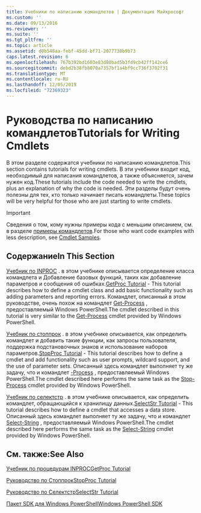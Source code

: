 ```yaml
---
title: Учебники по написанию командлетов | Документация Майкрософт
ms.custom: ''
ms.date: 09/13/2016
ms.reviewer: ''
ms.suite: ''
ms.tgt_pltfrm: ''
ms.topic: article
ms.assetid: d0b548aa-febf-45dd-bf71-2077730b9b73
caps.latest.revision: 6
ms.openlocfilehash: 767b392bd1603e83d80bad5b3fd9cb42ff142ce6
ms.sourcegitcommit: debd2b38fb8070a7357bf1a4bf9cc736f3702f31
ms.translationtype: MT
ms.contentlocale: ru-RU
ms.lasthandoff: 12/05/2019
ms.locfileid: "72369323"
---
```

# <a name="tutorials-for-writing-cmdlets"></a><span data-ttu-id="c61a0-102">Руководства по написанию командлетов</span><span class="sxs-lookup"><span data-stu-id="c61a0-102">Tutorials for Writing Cmdlets</span></span>

<span data-ttu-id="c61a0-103">В этом разделе содержатся учебники по написанию командлетов.</span><span class="sxs-lookup"><span data-stu-id="c61a0-103">This section contains tutorials for writing cmdlets.</span></span> <span data-ttu-id="c61a0-104">В эти учебники входит код, необходимый для написания командлетов, а также объясняется, зачем нужен код.</span><span class="sxs-lookup"><span data-stu-id="c61a0-104">These tutorials include the code needed to write the cmdlets, plus an explanation of why the code is needed.</span></span> <span data-ttu-id="c61a0-105">Эти разделы будут очень полезны для тех, кто только начинает писать командлеты.</span><span class="sxs-lookup"><span data-stu-id="c61a0-105">These topics will be very helpful for those who are just starting to write cmdlets.</span></span>

> [!IMPORTANT]
> <span data-ttu-id="c61a0-106">Сведения о том, кому нужны примеры кода с меньшим описанием, см. в разделе [примеры командлетов](./cmdlet-samples.md).</span><span class="sxs-lookup"><span data-stu-id="c61a0-106">For those who want code examples with less description, see [Cmdlet Samples](./cmdlet-samples.md).</span></span>

## <a name="in-this-section"></a><span data-ttu-id="c61a0-107">Содержание</span><span class="sxs-lookup"><span data-stu-id="c61a0-107">In This Section</span></span>

<span data-ttu-id="c61a0-108">[Учебник по INPROC](./getproc-tutorial.md) . в этом учебнике описывается определение класса командлета и Добавление базовых функций, таких как добавление параметров и сообщения об ошибках.</span><span class="sxs-lookup"><span data-stu-id="c61a0-108">[GetProc Tutorial](./getproc-tutorial.md) - This tutorial describes how to define a cmdlet class and add basic functionality such as adding parameters and reporting errors.</span></span> <span data-ttu-id="c61a0-109">Командлет, описанный в этом руководстве, очень похож на командлет [Get-Process](/powershell/module/Microsoft.PowerShell.Management/Get-Process) , предоставляемый Windows PowerShell.</span><span class="sxs-lookup"><span data-stu-id="c61a0-109">The cmdlet described in this tutorial is very similar to the [Get-Process](/powershell/module/Microsoft.PowerShell.Management/Get-Process) cmdlet provided by Windows PowerShell.</span></span>

<span data-ttu-id="c61a0-110">[Учебник по стоппрок](./stopproc-tutorial.md) . в этом учебнике описывается, как определить командлет и добавить такие функции, как запросы пользователя, поддержка подстановочных знаков и использование наборов параметров.</span><span class="sxs-lookup"><span data-stu-id="c61a0-110">[StopProc Tutorial](./stopproc-tutorial.md) - This tutorial describes how to define a cmdlet and add functionality such as user prompts, wildcard support, and the use of parameter sets.</span></span> <span data-ttu-id="c61a0-111">Описанный здесь командлет выполняет ту же задачу, что и командлет [-Process](/powershell/module/Microsoft.PowerShell.Management/Stop-Process) , предоставляемый Windows PowerShell.</span><span class="sxs-lookup"><span data-stu-id="c61a0-111">The cmdlet described here performs the same task as the [Stop-Process](/powershell/module/Microsoft.PowerShell.Management/Stop-Process) cmdlet provided by Windows PowerShell.</span></span>

<span data-ttu-id="c61a0-112">[Учебник по селектстр](./selectstr-tutorial.md) . в этом учебнике описывается, как определить командлет, обращающийся к хранилищу данных.</span><span class="sxs-lookup"><span data-stu-id="c61a0-112">[SelectStr Tutorial](./selectstr-tutorial.md) - This tutorial describes how to define a cmdlet that accesses a data store.</span></span> <span data-ttu-id="c61a0-113">Описанный здесь командлет выполняет ту же задачу, что и командлет [Select-String](/powershell/module/microsoft.powershell.utility/select-string) , предоставляемый Windows PowerShell.</span><span class="sxs-lookup"><span data-stu-id="c61a0-113">The cmdlet described here performs the same task as the [Select-String](/powershell/module/microsoft.powershell.utility/select-string) cmdlet provided by Windows PowerShell.</span></span>

## <a name="see-also"></a><span data-ttu-id="c61a0-114">См. также:</span><span class="sxs-lookup"><span data-stu-id="c61a0-114">See Also</span></span>

[<span data-ttu-id="c61a0-115">Учебник по процедурам INPROC</span><span class="sxs-lookup"><span data-stu-id="c61a0-115">GetProc Tutorial</span></span>](./getproc-tutorial.md)

[<span data-ttu-id="c61a0-116">Руководство по Стоппрок</span><span class="sxs-lookup"><span data-stu-id="c61a0-116">StopProc Tutorial</span></span>](./stopproc-tutorial.md)

[<span data-ttu-id="c61a0-117">Руководство по Селектстр</span><span class="sxs-lookup"><span data-stu-id="c61a0-117">SelectStr Tutorial</span></span>](./selectstr-tutorial.md)

[<span data-ttu-id="c61a0-118">Пакет SDK для Windows PowerShell</span><span class="sxs-lookup"><span data-stu-id="c61a0-118">Windows PowerShell SDK</span></span>](../windows-powershell-reference.md)
